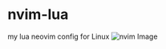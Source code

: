 # nvim-lua
my lua neovim config for Linux
![nvim Image](https://github.com/lucasdeprit/nvim-lua/tree/lua/lua/images/Front.png)
